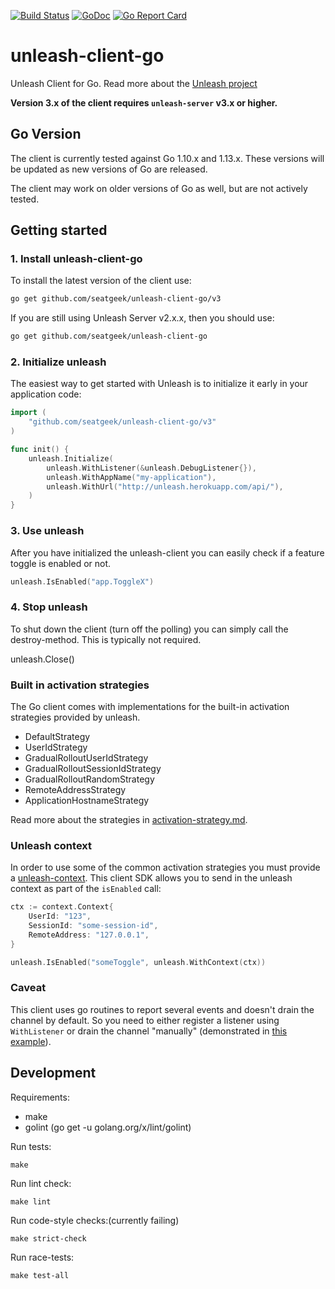 [![Build Status](https://travis-ci.org/Unleash/unleash-client-go.svg?branch=v3)](https://travis-ci.org/Unleash/unleash-client-go) [![GoDoc](https://godoc.org/github.com/seatgeek/unleash-client-go?status.svg)](https://godoc.org/github.com/seatgeek/unleash-client-go) [![Go Report Card](https://goreportcard.com/badge/github.com/seatgeek/unleash-client-go)](https://goreportcard.com/report/github.com/seatgeek/unleash-client-go)

# unleash-client-go
Unleash Client for Go.  Read more about the [Unleash project](https://github.com/seatgeek/unleash)

**Version 3.x of the client requires `unleash-server` v3.x or higher.**

## Go Version

The client is currently tested against Go 1.10.x and 1.13.x. These versions will be updated
as new versions of Go are released.

The client may work on older versions of Go as well, but are not actively tested.

## Getting started

### 1. Install unleash-client-go

To install the latest version of the client use:

```bash
go get github.com/seatgeek/unleash-client-go/v3
```

If you are still using Unleash Server v2.x.x, then you should use:

```bash
go get github.com/seatgeek/unleash-client-go
```

### 2. Initialize unleash

The easiest way to get started with Unleash is to initialize it early in your application code:

```go
import (
	"github.com/seatgeek/unleash-client-go/v3"
)

func init() {
	unleash.Initialize(
		unleash.WithListener(&unleash.DebugListener{}),
		unleash.WithAppName("my-application"),
		unleash.WithUrl("http://unleash.herokuapp.com/api/"),
	)
}
```

### 3. Use unleash

After you have initialized the unleash-client you can easily check if a feature
toggle is enabled or not.

```go
unleash.IsEnabled("app.ToggleX")
```

### 4. Stop unleash

To shut down the client (turn off the polling) you can simply call the
destroy-method. This is typically not required.

unleash.Close()

### Built in activation strategies
The Go client comes with implementations for the built-in activation strategies
provided by unleash.

- DefaultStrategy
- UserIdStrategy
- GradualRolloutUserIdStrategy
- GradualRolloutSessionIdStrategy
- GradualRolloutRandomStrategy
- RemoteAddressStrategy
- ApplicationHostnameStrategy

Read more about the strategies in [activation-strategy.md](https://github.com/seatgeek/unleash/blob/master/docs/activation-strategies.md).

### Unleash context

In order to use some of the common activation strategies you must provide a
[unleash-context](https://github.com/seatgeek/unleash/blob/master/docs/unleash-context.md).
This client SDK allows you to send in the unleash context as part of the `isEnabled` call:

```go
ctx := context.Context{
    UserId: "123",
    SessionId: "some-session-id",
    RemoteAddress: "127.0.0.1",
}

unleash.IsEnabled("someToggle", unleash.WithContext(ctx))
```

### Caveat
This client uses go routines to report several events and doesn't drain the channel by default. So you need to either register a listener using `WithListener` or drain the channel "manually" (demonstrated in [this example](https://github.com/seatgeek/unleash-client-go/blob/master/example_with_instance_test.go)).

## Development

Requirements:
* make
* golint (go get -u golang.org/x/lint/golint)

Run tests:

    make 
    
Run lint check:

    make lint
    
Run code-style checks:(currently failing)
    
    make strict-check
    
Run race-tests:
 
    make test-all
